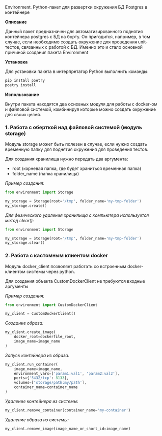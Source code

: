 Environment. Python-пакет для развертки окружения БД Postgres в контейнере

**Описание**

Данный пакет предназначен для автоматизированного поднятия контейнера postgres 
с БД на борту. Он пригодится, например, в том случае, если необходимо создать
окружение для проведения unit-тестов, связанных с работой с БД. 
Именно это и стало основной причиной создания пакета Environment

**Установка**

Для установки пакета в интерпретатор Python выполнить команды:
```Bash
pip install poetry
poetry install
```

**Использование**

Внутри пакета находятся два основных модуля для работы с docker-ом и 
файловой системой, комбинируя которые можно создать окружение для своих целей.

### 1. Работа с оберткой над файловой системой (модуль storage)

Модуль storage может быть полезен в случае, если нужно создать временную
папку для поднятия окружения для проведения тестов.

Для создания хранилища нужно передать два аргумента:
- root (корневая папка, где будет храниться временная папка)
- folder_name (папка хранилища)

_Пример создания_:
```python
from environment import Storage

my_storage = Storage(root='/tmp', folder_name='my-tmp-folder')
my_storage.create()
```

_Для физического удаления хранилища с компьютера используется метод clear():_
```python
from environment import Storage

my_storage = Storage(root='/tmp', folder_name='my-tmp-folder')
my_storage.clear()
```

### 2. Работа с кастомным клиентом docker

Модуль docker_client позволяет работать со встроенным docker-клиентом системы
через python.

Для создания объекта CustomDockerClient не требуются входные аргументы

_Пример создания:_

```python
from environment import CustomDockerClient

my_client = CustomDockerClient()
```

_Создание образа:_

```python
my_client.create_image(
    docker_root=dockerfile_root,
    image_name=image_name
)
```

_Запуск контейнера из образа:_

```python
my_client.run_container(
    image_name=image_name,
    environment_vars=['param1:val1', 'param2:val2'],
    ports={'5432/tcp': 8133},
    volumes=['storage/path:my/path'],
    container_name=container_name
)
```

_Удаление контейнера из системы:_

```python
my_client.remove_container(container_name='my-container')
```

_Удаление образа из системы:_

```python
my_client.remove_image(image_name_or_short_id=image_name)
```
